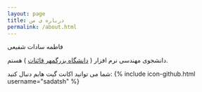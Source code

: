 ```yaml
---
layout: page
title: درباره ی من
permalink: /about.html
---
```

فاطمه سادات شفیعی

دانشجوی مهندسی نرم افزار ( [دانشگاه بزرگمهر قائنات](http://buqaen.ac.ir) ) هستم.


شما می توانید  اکانت گیت هابم دنبال کنید:
{% include icon-github.html username="sadatsh" %} 

